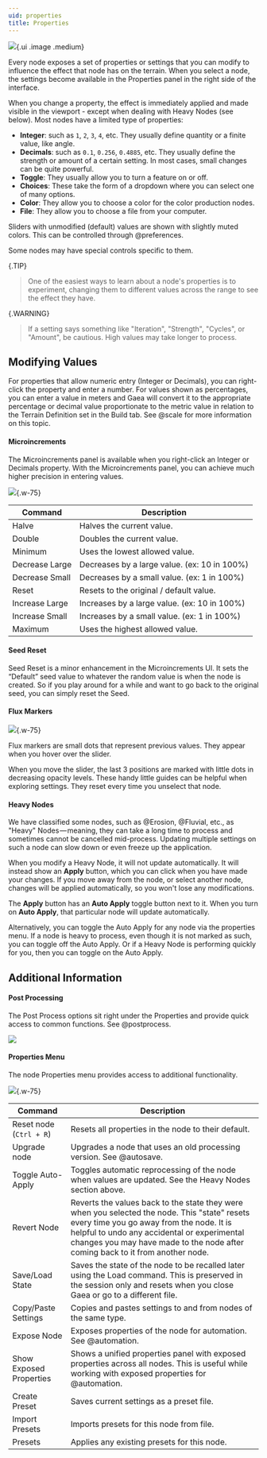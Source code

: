 ```yaml
---
uid: properties
title: Properties
---
```


![](/images/ui/properties.webp){.ui .image .medium}

Every node exposes a set of properties or settings that you can modify to influence the effect that node has on the terrain. When you select a node, the settings become available in the Properties panel in the right side of the interface.

When you change a property, the effect is immediately applied and made visible in the viewport - except when dealing with Heavy Nodes (see below). Most nodes have a limited type of properties: 
- **Integer**: such as `1`, `2`, `3`, `4`, etc. They usually define quantity or a finite value, like angle.
- **Decimals**: such as `0.1`, `0.256`, `0.4885`, etc. They usually define the strength or amount of a certain setting. In most cases, small changes can be quite powerful.
- **Toggle**: They usually allow you to turn a feature on or off.
- **Choices**: These take the form of a dropdown where you can select one of many options.
- **Color**: They allow you to choose a color for the color production nodes.
- **File**: They allow you to choose a file from your computer.

Sliders with unmodified (default) values are shown with slightly muted colors. This can be controlled through @preferences.

Some nodes may have special controls specific to them.

{.TIP}
> One of the easiest ways to learn about a node's properties is to experiment, changing them to different values across the range to see the effect they have.

{.WARNING}
> If a setting says something like "Iteration", "Strength", "Cycles", or "Amount", be cautious. High values may take longer to process. 

## Modifying Values

For properties that allow numeric entry (Integer or Decimals), you can right-click the property and enter a number. For values shown as percentages, you can enter a value in meters and Gaea will convert it to the appropriate percentage or decimal value proportionate to the metric value in relation to the Terrain Definition set in the Build tab. See @scale for more information on this topic.

#### Microincrements

The Microincrements panel is available when you right-click an Integer or Decimals property. With the Microincrements panel, you can achieve much higher precision in entering values.

![](/images/ui/microincrements.webp){.w-75}

| Command | Description |
| -------------- | ------------------------------------------- |
| Halve | Halves the current value. |
| Double | Doubles the current value. |
| Minimum | Uses the lowest allowed value. |
| Decrease Large | Decreases by a large value. (ex: 10 in 100%) |
| Decrease Small | Decreases by a small value. (ex: 1 in 100%) |
| Reset | Resets to the original / default value. |
| Increase Large | Increases by a large value. (ex: 10 in 100%) |
| Increase Small | Increases by a small value. (ex: 1 in 100%) |
| Maximum | Uses the highest allowed value. |

#### Seed Reset

Seed Reset is a minor enhancement in the Microincrements UI. It sets the “Default” seed value to whatever the random value is when the node is created. So if you play around for a while and want to go back to the original seed, you can simply reset the Seed.

#### Flux Markers

![](/images/ui/properties-flux.webp){.w-75}

Flux markers are small dots that represent previous values. They appear when you hover over the slider.

When you move the slider, the last 3 positions are marked with little dots in decreasing opacity levels. These handy little guides can be helpful when exploring settings. They reset every time you unselect that node.


#### Heavy Nodes

We have classified some nodes, such as @Erosion, @Fluvial, etc., as "Heavy" Nodes — meaning, they can take a long time to process and sometimes cannot be cancelled mid-process. Updating multiple settings on such a node can slow down or even freeze up the application.

When you modify a Heavy Node, it will not update automatically. It will instead show an **Apply** button, which you can click when you have made your changes.
If you move away from the node, or select another node, changes will be applied automatically, so you won't lose any modifications.

The **Apply** button has an **Auto Apply** toggle button next to it. When you turn on **Auto Apply**, that particular node will update automatically.

Alternatively, you can toggle the Auto Apply for any node via the properties menu. If a node is heavy to process, even though it is not marked as such, you can toggle off the Auto Apply. Or if a Heavy Node is performing quickly for you, then you can toggle on the Auto Apply.

## Additional Information

#### Post Processing

The Post Process options sit right under the Properties and provide quick access to common functions. See @postprocess.

![](/images/ui/postprocess.webp)

#### Properties Menu

The node Properties menu provides access to additional functionality.

![](/images/ui/properties-menu.webp){.w-75}

| Command | Description    |
| ----------------------- | ------------------------------------------------------------------------------------------------------------------------------------------------------------------------------------------------------------------------------------------------------------------------- |
| Reset node (`Ctrl + R`) | Resets all properties in the node to their default.    |
| Upgrade node | Upgrades a node that uses an old processing version. See @autosave. |
| Toggle Auto-Apply | Toggles automatic reprocessing of the node when values are updated. See the Heavy Nodes section above.   |
| Revert Node | Reverts the values back to the state they were when you selected the node. This "state" resets every time you go away from the node. It is helpful to undo any accidental or experimental changes you may have made to the node after coming back to it from another node. |
| Save/Load State | Saves the state of the node to be recalled later using the Load command. This is preserved in the session only and resets when you close Gaea or go to a different file.  |
| Copy/Paste Settings | Copies and pastes settings to and from nodes of the same type.    |
| Expose Node | Exposes properties of the node for automation. See @automation.    |
| Show Exposed Properties | Shows a unified properties panel with exposed properties across all nodes. This is useful while working with exposed properties for @automation.  |
| Create Preset | Saves current settings as a preset file.    |
| Import Presets | Imports presets for this node from file.    |
| Presets | Applies any existing presets for this node.    |
